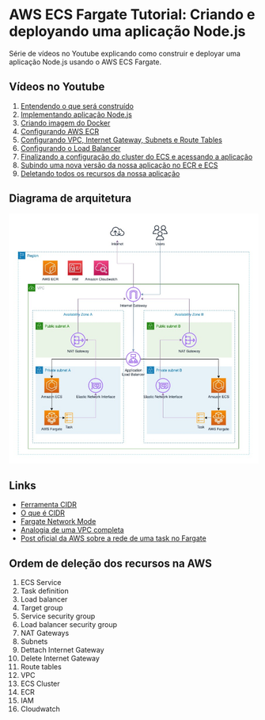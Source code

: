 # AWS ECS Fargate Tutorial: Criando e deployando uma aplicação Node.js

Série de vídeos no Youtube explicando como construir e deployar uma aplicação Node.js usando o AWS ECS Fargate.

## Vídeos no Youtube
1. [Entendendo o que será construído](https://youtu.be/SwUC4sXEcqE)
2. [Implementando aplicação Node.js](https://youtu.be/UuSM26i39Fk)
3. [Criando imagem do Docker](https://youtu.be/MM-UTLKQ2Xc)
4. [Configurando AWS ECR](https://youtu.be/NF8iZp6rqps)
5. [Configurando VPC, Internet Gateway, Subnets e Route Tables](https://youtu.be/9x_GQanUWJM)
6. [Configurando o Load Balancer](https://youtu.be/IM6k8gM7co8)
7. [Finalizando a configuração do cluster do ECS e acessando a aplicação](https://youtu.be/UQnJyLnfbgw)
8. [Subindo uma nova versão da nossa aplicação no ECR e ECS](https://youtu.be/_eyU6A7bCqA)
9. [Deletando todos os recursos da nossa aplicação](https://youtu.be/erdoH56RarM)

## Diagrama de arquitetura

![App Screenshot](diagram.jpg)

## Links

- [Ferramenta CIDR](https://cidr.xyz/)
- [O que é CIDR](https://en.wikipedia.org/wiki/Classless_Inter-Domain_Routing)
- [Fargate Network Mode](https://docs.aws.amazon.com/AmazonECS/latest/developerguide/AWS_Fargate.html#fargate-tasks-networkmode)
- [Analogia de uma VPC completa](https://start.jcolemorrison.com/aws-vpc-core-concepts-analogy-guide/)
- [Post oficial da AWS sobre a rede de uma task no Fargate](https://aws.amazon.com/blogs/compute/task-networking-in-aws-fargate/)


## Ordem de deleção dos recursos na AWS
1. ECS Service
2. Task definition
3. Load balancer
4. Target group
5. Service security group
6. Load balancer security group
7. NAT Gateways
8. Subnets
9. Dettach Internet Gateway
10. Delete Internet Gateway
11. Route tables
12. VPC
13. ECS Cluster
14. ECR
15. IAM
16. Cloudwatch